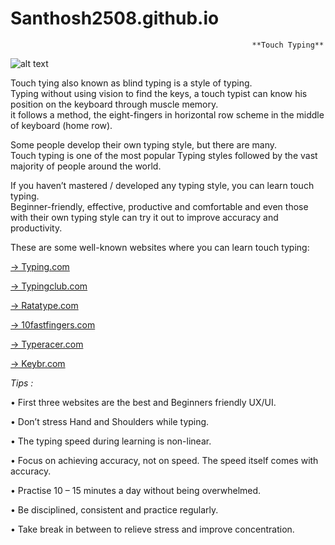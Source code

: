  <h1 align="left">Santhosh2508.github.io</h1>

                                                          **Touch Typing**
   


![alt text](https://www.ratatype.com/static/i/learn/keyboard/en/keyboard.webp)

<p align="left">Touch tying also known as blind typing is a style of typing.<br>
Typing without using vision to find the keys, a touch typist can know his position on the keyboard through muscle memory. <br>
it follows a method, the eight-fingers in horizontal row scheme in the middle of keyboard (home row).
</p>

Some people develop their own typing style, but there are many.<br>
Touch typing is one of the most popular Typing styles followed by the vast majority of people around the world.

If you haven’t mastered / developed any typing style, you can learn touch typing.<br>
Beginner-friendly, effective, productive and comfortable and even those with their own typing style can try it out to improve accuracy and productivity.

These are some well-known websites where you can learn touch typing:


[->	Typing.com](https://www.Typing.com)

[->	Typingclub.com](https://www.Typingclub.com)

[->	Ratatype.com](https://www.Ratatype.com)

[->	10fastfingers.com](https://www.10fastfingers.com)

[->	Typeracer.com](https://www.Typeracer.com)

[->	Keybr.com](https://www.Keybr.com)



*Tips :*

•	First three websites are the best and Beginners friendly UX/UI.

•	Don’t stress Hand and Shoulders while typing.

•	The typing speed during learning is non-linear.

•	Focus on achieving accuracy, not on speed. The speed itself comes with accuracy.

•	Practise 10 – 15 minutes a day without being overwhelmed.

•	Be disciplined, consistent and practice regularly.

•	Take break in between to relieve stress and improve concentration.
